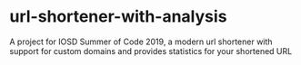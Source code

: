 # url-shortener-with-analysis
A project for IOSD Summer of Code 2019, a modern url shortener with support for custom domains and provides statistics for your shortened URL
